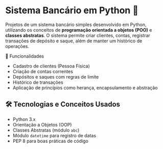 # Sistema Bancário em Python 🏦

Projetos de um sistema bancário simples desenvolvido em Python, utilizando os conceitos de **programação orientada a objetos (POO)** e **classes abstratas**. O sistema permite criar clientes, contas, registrar transações de depósito e saque, além de manter um histórico de operações.

🚀 Funcionalidades

- Cadastro de clientes (Pessoa Física)
- Criação de contas correntes
- Depósitos e saques com regras de limite
- Histórico de transações
- Aplicação de princípios como herança, encapsulamento e abstração

## 🛠️ Tecnologias e Conceitos Usados

- Python 3.x
- Orientação a Objetos (OOP)
- Classes Abstratas (módulo `abc`)
- Módulo `datetime` para registro de datas
- PEP 8 para boas práticas de código

